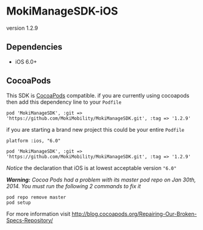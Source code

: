 MokiManageSDK-iOS
=================
version 1.2.9


Dependencies
------------

* iOS 6.0+

CocoaPods
---------

This SDK is [CocoaPods](http://cocoapods.org/) compatible. if you are currently using cocoapods then add this dependency line to your `Podfile`

```
pod 'MokiManageSDK', :git => 'https://github.com/MokiMobility/MokiManageSDK.git', :tag => '1.2.9'
```

if you are starting a brand new project this could be your entire `Podfile`

```
platform :ios, "6.0"

pod 'MokiManageSDK', :git => 'https://github.com/MokiMobility/MokiManageSDK.git', :tag => '1.2.9'
```

*Notice* the declaration that iOS is at lowest acceptable version `"6.0"`

***Warning:*** *Cocoa Pods had a problem with its master pod repo on Jan 30th, 2014. You must run the following 2 commands to fix it*

    pod repo remove master
    pod setup

For more information visit http://blog.cocoapods.org/Repairing-Our-Broken-Specs-Repository/

